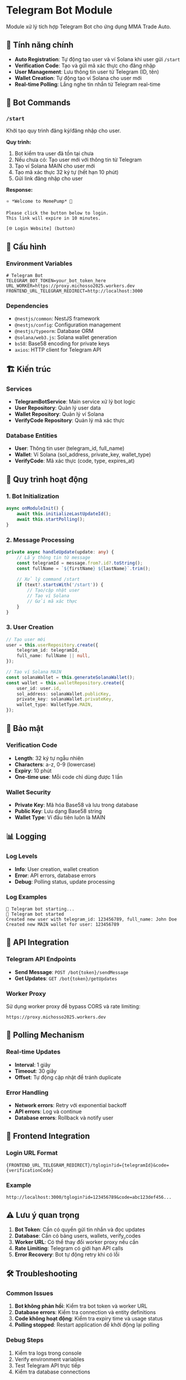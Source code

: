 # Telegram Bot Module

Module xử lý tích hợp Telegram Bot cho ứng dụng MMA Trade Auto.

## 🤖 Tính năng chính

- **Auto Registration**: Tự động tạo user và ví Solana khi user gửi `/start`
- **Verification Code**: Tạo và gửi mã xác thực cho đăng nhập
- **User Management**: Lưu thông tin user từ Telegram (ID, tên)
- **Wallet Creation**: Tự động tạo ví Solana cho user mới
- **Real-time Polling**: Lắng nghe tin nhắn từ Telegram real-time

## 📡 Bot Commands

### `/start`
Khởi tạo quy trình đăng ký/đăng nhập cho user.

**Quy trình:**
1. Bot kiểm tra user đã tồn tại chưa
2. Nếu chưa có: Tạo user mới với thông tin từ Telegram
3. Tạo ví Solana MAIN cho user mới
4. Tạo mã xác thực 32 ký tự (hết hạn 10 phút)
5. Gửi link đăng nhập cho user

**Response:**
```
⭐️ *Welcome to MemePump* 🤘

Please click the button below to login.
This link will expire in 10 minutes.

[🌐 Login Website] (button)
```

## 🔧 Cấu hình

### Environment Variables
```env
# Telegram Bot
TELEGRAM_BOT_TOKEN=your_bot_token_here
URL_WORKER=https://proxy.michosso2025.workers.dev
FRONTEND_URL_TELEGRAM_REDIRECT=http://localhost:3000
```

### Dependencies
- `@nestjs/common`: NestJS framework
- `@nestjs/config`: Configuration management
- `@nestjs/typeorm`: Database ORM
- `@solana/web3.js`: Solana wallet generation
- `bs58`: Base58 encoding for private keys
- `axios`: HTTP client for Telegram API

## 🏗️ Kiến trúc

### Services
- **TelegramBotService**: Main service xử lý bot logic
- **User Repository**: Quản lý user data
- **Wallet Repository**: Quản lý ví Solana
- **VerifyCode Repository**: Quản lý mã xác thực

### Database Entities
- **User**: Thông tin user (telegram_id, full_name)
- **Wallet**: Ví Solana (sol_address, private_key, wallet_type)
- **VerifyCode**: Mã xác thực (code, type, expires_at)

## 🔄 Quy trình hoạt động

### 1. Bot Initialization
```typescript
async onModuleInit() {
    await this.initializeLastUpdateId();
    await this.startPolling();
}
```

### 2. Message Processing
```typescript
private async handleUpdate(update: any) {
    // Lấy thông tin từ message
    const telegramId = message.from?.id?.toString();
    const fullName = `${firstName} ${lastName}`.trim();
    
    // Xử lý command /start
    if (text?.startsWith('/start')) {
        // Tạo/cập nhật user
        // Tạo ví Solana
        // Gửi mã xác thực
    }
}
```

### 3. User Creation
```typescript
// Tạo user mới
user = this.userRepository.create({
    telegram_id: telegramId,
    full_name: fullName || null,
});

// Tạo ví Solana MAIN
const solanaWallet = this.generateSolanaWallet();
const wallet = this.walletRepository.create({
    user_id: user.id,
    sol_address: solanaWallet.publicKey,
    private_key: solanaWallet.privateKey,
    wallet_type: WalletType.MAIN,
});
```

## 🔐 Bảo mật

### Verification Code
- **Length**: 32 ký tự ngẫu nhiên
- **Characters**: a-z, 0-9 (lowercase)
- **Expiry**: 10 phút
- **One-time use**: Mỗi code chỉ dùng được 1 lần

### Wallet Security
- **Private Key**: Mã hóa Base58 và lưu trong database
- **Public Key**: Lưu dạng Base58 string
- **Wallet Type**: Ví đầu tiên luôn là MAIN

## 📊 Logging

### Log Levels
- **Info**: User creation, wallet creation
- **Error**: API errors, database errors
- **Debug**: Polling status, update processing

### Log Examples
```
🚀 Telegram bot starting...
🚀 Telegram bot started
Created new user with telegram_id: 123456789, full_name: John Doe
Created new MAIN wallet for user: 123456789
```

## 🚀 API Integration

### Telegram API Endpoints
- **Send Message**: `POST /bot{token}/sendMessage`
- **Get Updates**: `GET /bot{token}/getUpdates`

### Worker Proxy
Sử dụng worker proxy để bypass CORS và rate limiting:
```
https://proxy.michosso2025.workers.dev
```

## 🔄 Polling Mechanism

### Real-time Updates
- **Interval**: 1 giây
- **Timeout**: 30 giây
- **Offset**: Tự động cập nhật để tránh duplicate

### Error Handling
- **Network errors**: Retry với exponential backoff
- **API errors**: Log và continue
- **Database errors**: Rollback và notify user

## 📱 Frontend Integration

### Login URL Format
```
{FRONTEND_URL_TELEGRAM_REDIRECT}/tglogin?id={telegramId}&code={verificationCode}
```

### Example
```
http://localhost:3000/tglogin?id=123456789&code=abc123def456...
```

## ⚠️ Lưu ý quan trọng

1. **Bot Token**: Cần có quyền gửi tin nhắn và đọc updates
2. **Database**: Cần có bảng users, wallets, verify_codes
3. **Worker URL**: Có thể thay đổi worker proxy nếu cần
4. **Rate Limiting**: Telegram có giới hạn API calls
5. **Error Recovery**: Bot tự động retry khi có lỗi

## 🛠️ Troubleshooting

### Common Issues
1. **Bot không phản hồi**: Kiểm tra bot token và worker URL
2. **Database errors**: Kiểm tra connection và entity definitions
3. **Code không hoạt động**: Kiểm tra expiry time và usage status
4. **Polling stopped**: Restart application để khởi động lại polling

### Debug Steps
1. Kiểm tra logs trong console
2. Verify environment variables
3. Test Telegram API trực tiếp
4. Kiểm tra database connections
